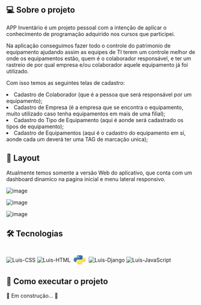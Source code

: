 <h2> 💻 Sobre o projeto </h2>

APP Inventário é um projeto pessoal com a intenção de aplicar o conhecimento de programação adquirido nos cursos que participei. 

Na aplicação conseguimos fazer todo o controle do patrimonio de equipamento ajudando assim as equipes de TI terem um controle melhor de onde os 
equipamentos estão, quem é o colaborador responsável, e ter um rastreio de por qual empresa e/ou colaborador aquele equipamento já foi utilizado.

Com isso temos as seguintes telas de cadastro:
  <li> Cadastro de Colaborador (que é a pessoa que será responsável por um equipamento);
  <li> Cadastro de Empresa (é a empresa que se encontra o equipamento, muito utilizado caso tenha equipamentos em mais de uma filial);
  <li> Cadastro do Tipo de Equipamento (aqui é aonde será cadastrado os tipos de equipamento);
  <li> Cadastro de Equipamentos (aqui é o cadastro do equipamento em sí, aonde cada um deverá ter uma TAG de marcação unica);
    
    
<h2>🎨 Layout</h2>
Atualmente temos somente a versão Web do aplicativo, que conta com um dashboard dinamico na pagina inicial e menu lateral responsivo.
 
![image](https://user-images.githubusercontent.com/53883388/199009543-69753db7-ff71-47ff-906a-58e262db9c28.png)

![image](https://user-images.githubusercontent.com/53883388/199010564-c92df144-958b-4e90-8248-8f17978330b3.png)

![image](https://user-images.githubusercontent.com/53883388/199010638-e606fc23-c340-4443-a4e9-6dfc78424ba7.png)

    
<h2>🛠 Tecnologias</h2>
<div style="display: inline_block"><br>
  <!-- Icones das linguagens -->
  <img align="center" alt="Luis-CSS" height="30" width="40" src="https://cdn.jsdelivr.net/gh/devicons/devicon/icons/css3/css3-plain-wordmark.svg" />
  <img align="center" alt="Luis-HTML" height="30" width="40" src="https://cdn.jsdelivr.net/gh/devicons/devicon/icons/html5/html5-plain-wordmark.svg" />
  <img align="center" alt="Luis-Python" height="30" width="40" src="https://raw.githubusercontent.com/devicons/devicon/master/icons/python/python-original.svg" />
  <img align="center" alt="Luis-Django" height="30" width="40" src="https://cdn.jsdelivr.net/gh/devicons/devicon/icons/django/django-plain.svg" />
  <img align="center" alt="Luis-JavaScript" height="30" width="40" src="https://cdn.jsdelivr.net/gh/devicons/devicon/icons/javascript/javascript-plain.svg" />
</div>
 
    
    
<h2>🚀 Como executar o projeto </h2>

🚧 Em construção... 🚧
    
